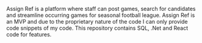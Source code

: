 Assign Ref is a platform where staff can post games, search for candidates and streamline occurring games for seasonal football league. Assign Ref is an MVP and due to the proprietary nature of the code I can only provide code snippets of my code. This repository contains SQL, .Net and React code for features.
